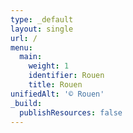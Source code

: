 ```yaml
---
type: _default
layout: single
url: /
menu:
  main:
    weight: 1
    identifier: Rouen
    title: Rouen
unifiedAlt: '© Rouen'
_build:
  publishResources: false
---
```

